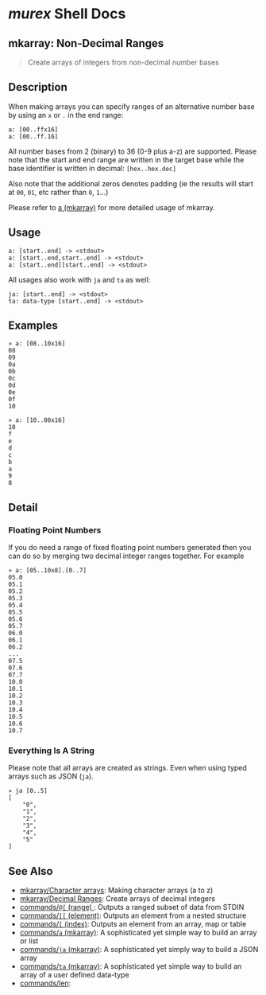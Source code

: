 # _murex_ Shell Docs

## mkarray: Non-Decimal Ranges

> Create arrays of integers from non-decimal number bases

## Description

When making arrays you can specify ranges of an alternative number base by
using an `x` or `.` in the end range:

    a: [00..ffx16]
    a: [00..ff.16]
    
All number bases from 2 (binary) to 36 (0-9 plus a-z) are supported.
Please note that the start and end range are written in the target base
while the base identifier is written in decimal: `[hex..hex.dec]`

Also note that the additional zeros denotes padding (ie the results will
start at `00`, `01`, etc rather than `0`, `1`...)

Please refer to [a (mkarray)](../commands/a.md) for more detailed usage of mkarray.

## Usage

    a: [start..end] -> <stdout>
    a: [start..end,start..end] -> <stdout>
    a: [start..end][start..end] -> <stdout>
    
All usages also work with `ja` and `ta` as well:

    ja: [start..end] -> <stdout>
    ta: data-type [start..end] -> <stdout>

## Examples

    » a: [08..10x16]
    08
    09
    0a
    0b
    0c
    0d
    0e
    0f
    10
    
    » a: [10..08x16]
    10
    f
    e
    d
    c
    b
    a
    9
    8

## Detail

### Floating Point Numbers

If you do need a range of fixed floating point numbers generated then you can
do so by merging two decimal integer ranges together. For example

    » a: [05..10x8].[0..7]
    05.0
    05.1
    05.2
    05.3
    05.4
    05.5
    05.6
    05.7
    06.0
    06.1
    06.2
    ...
    07.5
    07.6
    07.7
    10.0
    10.1
    10.2
    10.3
    10.4
    10.5
    10.6
    10.7
    
### Everything Is A String

Please note that all arrays are created as strings. Even when using typed
arrays such as JSON (`ja`).

    » ja [0..5]
    [
        "0",
        "1",
        "2",
        "3",
        "4",
        "5"
    ] 

## See Also

* [mkarray/Character arrays](../mkarray/character.md):
  Making character arrays (a to z)
* [mkarray/Decimal Ranges](../mkarray/decimal.md):
  Create arrays of decimal integers
* [commands/`@[` (range) ](../commands/range.md):
  Outputs a ranged subset of data from STDIN
* [commands/`[[` (element)](../commands/element.md):
  Outputs an element from a nested structure
* [commands/`[` (index)](../commands/index.md):
  Outputs an element from an array, map or table
* [commands/`a` (mkarray)](../commands/a.md):
  A sophisticated yet simple way to build an array or list
* [commands/`ja` (mkarray)](../commands/ja.md):
  A sophisticated yet simply way to build a JSON array
* [commands/`ta` (mkarray)](../commands/ta.md):
  A sophisticated yet simple way to build an array of a user defined data-type
* [commands/len](../commands/len.md):
  